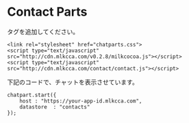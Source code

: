Contact Parts
=========

タグを追加してください。

    <link rel="stylesheet" href="chatparts.css">
    <script type="text/javascript" src="http://cdn.mlkcca.com/v0.2.8/milkcocoa.js"></script>
    <script type="text/javascript" src="http://cdn.mlkcca.com/contact/contact.js"></script>
    

下記のコードで、チャットを表示させています。

    chatpart.start({
    	host : "https://your-app-id.mlkcca.com",
    	datastore  : "contacts"
    });
